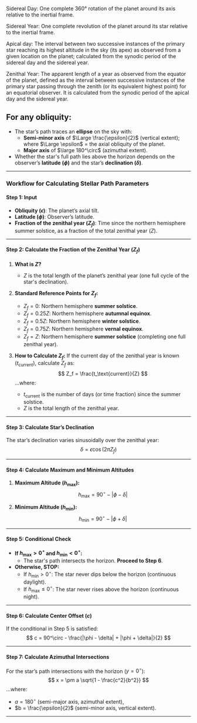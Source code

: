 Sidereal Day: One complete 360° rotation of the planet around its axis relative to the inertial frame.

Sidereal Year: One complete revolution of the planet around its star relative to the inertial frame.

Apical day: The interval between two successive instances of the primary star reaching its highest altitude in the sky (its apex) as observed from a given location on the planet; calculated from the synodic period of the sidereal day and the sidereal year.

Zenithal Year: The apparent length of a year as observed from the equator of the planet, defined as the interval between successive instances of the primary star passing through the zenith (or its equivalent highest point) for an equatorial observer. It is calculated from the synodic period of the apical day and the sidereal year.


## For any obliquity:

- The star’s path traces an **ellipse** on the sky with:
    - **Semi-minor axis** of $\Large \frac{\epsilon}{2}$ (vertical extent); where $\Large \epsilon$ = the axial obliquity of the planet.
    - **Major axis** of $\large 180^\circ$ (azimuthal extent).
- Whether the star's full path lies above the horizon depends on the observer’s **latitude ($\phi$)** and the star’s **declination ($\delta$)**.

---

### **Workflow for Calculating Stellar Path Parameters**

#### **Step 1: Input**
- **Obliquity ($\epsilon$)**: The planet’s axial tilt.
- **Latitude ($\phi$)**: Observer’s latitude.
- **Fraction of the zenithal year ($Z_f$)**: Time since the northern hemisphere summer solstice, as a fraction of the total zenithal year ($Z$).

---

#### **Step 2: Calculate the Fraction of the Zenithal Year ($Z_f$)**

1. **What is $Z$?**
   - $Z$ is the total length of the planet’s zenithal year (one full cycle of the star's declination).

2. **Standard Reference Points for $Z_f$:**
   - $Z_f = 0$: Northern hemisphere **summer solstice**.
   - $Z_f = 0.25Z$: Northern hemisphere **autumnal equinox**.
   - $Z_f = 0.5Z$: Northern hemisphere **winter solstice**.
   - $Z_f = 0.75Z$: Northern hemisphere **vernal equinox**.
   - $Z_f = Z$: Northern hemisphere **summer solstice** (completing one full zenithal year).

3. **How to Calculate $Z_f$:**
   If the current day of the zenithal year is known ($t_\text{current}$), calculate $Z_f$ as:
   $$
   Z_f = \frac{t_\text{current}}{Z}
   $$
   ...where:
   - $t_\text{current}$ is the number of days (or time fraction) since the summer solstice.
   - $Z$ is the total length of the zenithal year.

---

#### **Step 3: Calculate Star’s Declination**
The star’s declination varies sinusoidally over the zenithal year:
$$
\delta = \epsilon \cos\left(2 \pi Z_f\right)
$$

---

#### **Step 4: Calculate Maximum and Minimum Altitudes**
1. **Maximum Altitude ($h_\text{max}$):**
   $$
   h_\text{max} = 90^\circ - |\phi - \delta|
   $$

2. **Minimum Altitude ($h_\text{min}$):**
   $$
   h_\text{min} = 90^\circ - |\phi + \delta|
   $$

---

#### **Step 5: Conditional Check**
- **If $h_\text{max} > 0^\circ$ and $h_\text{min} < 0^\circ$:**
    - The star's path intersects the horizon. **Proceed to Step 6**.
- **Otherwise, STOP:**
    - If $h_\text{min} > 0^\circ$: The star never dips below the horizon (continuous daylight).
    - If $h_\text{max} \leq 0^\circ$: The star never rises above the horizon (continuous night).

---

#### **Step 6: Calculate Center Offset ($c$)**
If the conditional in Step 5 is satisfied:
$$
c = 90^\circ - \frac{|\phi - \delta| + |\phi + \delta|}{2}
$$

---

#### **Step 7: Calculate Azimuthal Intersections**
For the star’s path intersections with the horizon ($y = 0^\circ$):
$$
x = \pm a \sqrt{1 - \frac{c^2}{b^2}}
$$
...where:
- $a = 180^\circ$ (semi-major axis, azimuthal extent),
- $b = \frac{\epsilon}{2}$ (semi-minor axis, vertical extent).

---

